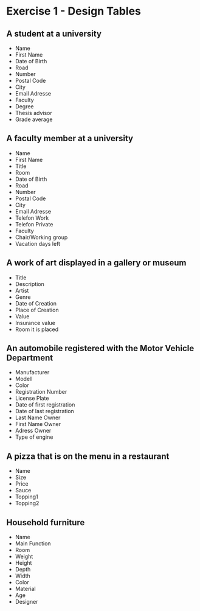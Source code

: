 # Exercise 1 - Design Tables

## A student at a university
- Name
- First Name
- Date of Birth
- Road
- Number
- Postal Code
- City
- Email Adresse
- Faculty
- Degree
- Thesis advisor
- Grade average

## A faculty member at a university
- Name
- First Name
- Title
- Room
- Date of Birth
- Road
- Number
- Postal Code
- City
- Email Adresse
- Telefon Work
- Telefon Private
- Faculty
- Chair/Working group
- Vacation days left

## A work of art displayed in a gallery or museum
- Title
- Description
- Artist
- Genre
- Date of Creation
- Place of Creation
- Value
- Insurance value
- Room it is placed

## An automobile registered with the Motor Vehicle Department
- Manufacturer
- Modell
- Color
- Registration Number
- License Plate
- Date of first registration
- Date of last registration
- Last Name Owner
- First Name Owner
- Adress Owner
- Type of engine

## A pizza that is on the menu in a restaurant
- Name
- Size
- Price
- Sauce
- Topping1
- Topping2

## Household furniture
- Name
- Main Function
- Room
- Weight
- Height
- Depth
- Width
- Color
- Material
- Age
- Designer






